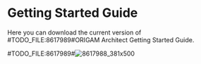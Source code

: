 # Getting Started Guide

Here you can download the current version of #TODO_FILE:8617989#ORIGAM Architect Getting Started Guide.

#TODO_FILE:8617989#![8617988_381x500](upload://v1tDwHzF5g6ZrNrFabZtCAWaN5w.png)
